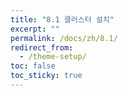 ```yaml
---
title: "8.1 클러스터 설치"
excerpt: ""
permalink: /docs/zh/8.1/
redirect_from:
  - /theme-setup/
toc: false
toc_sticky: true
---
```

